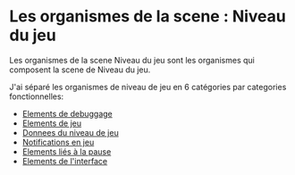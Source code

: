 # Les organismes de la scene : Niveau du jeu

Les organismes de la scene Niveau du jeu sont les organismes qui composent la scene de Niveau du jeu.

J'ai séparé les organismes de niveau de jeu en 6 catégories par categories fonctionnelles:

- [Elements de debuggage](./organisms-mainmenu-debug.md)
- [Elements de jeu](./organisms-levelselect-game.md)
- [Donnees du niveau de jeu](./organisms-gamelevel-data.md)
- [Notifications en jeu](./organisms-gamelevel-notifications.md)
- [Elements liés à la pause](./organisms-gamelevel-pause.md)
- [Elements de l'interface](./organisms-gamelevel-ui.md)